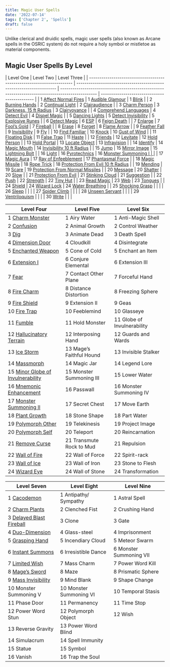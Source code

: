 ```yaml
---
title: Magic User Spells
date: '2022-07-14'
tags: ['Chapter 2', 'Spells']
draft: false
---
```


Unlike clerical and druidic spells, magic user spells (also known as Arcane spells in the OSRIC system) do not require a holy symbol or mistletoe as material components.

## Magic User Spells By Level

| Level One                                                              | Level Two                                                            | Level Three                                                                                      |
| ---------------------------------------------------------------------- | -------------------------------------------------------------------- | ------------------------------------------------------------------------------------------------ | --------------------------------------------- |
| 1 [Affect Normal Fires](/srd/spells/magic-user/affect-normal-fires)    | 1 [Audible Glamour](/srd/spells/magic-user/audible-glamour)          | 1 [Blink](/srd/spells/magic-user/blink)                                                          |
| 2 [Burning Hands](/srd/spells/magic-user/burning-hands)                | 2 [Continual Light](/srd/spells/magic-user/continual-light)          | 2 [Clairaudience](/srd/spells/magic-user/clairaudience)                                          |
| 3 [Charm Person](/srd/spells/magic-user/charm-person)                  | 3 [Darkness, 15 ft Radius](/srd/spells/magic-user/darkness)          | 3 [Clairvoyance](/srd/spells/magic-user/clairvoyance)                                            |
| 4 [Comprehend Languages](/srd/spells/magic-user/comprehend-languages)  | 4 [Detect Evil](/srd/spells/magic-user/detect-evil)                  | 4 [Dispel Magic](/srd/spells/magic-user/dispel-magic)                                            |
| 5 [Dancing Lights](/srd/spells/magic-user/dancing-lights)              | 5 [Detect Invisibility](/srd/spells/magic-user/detect-invisibility)  | 5 [Explosive Runes](/srd/spells/magic-user/explosive-runes)                                      |
| 6 [Detect Magic](/srd/spells/magic-user/detect-magic)                  | 6 [ESP](/srd/spells/magic-user/esp)                                  | 6 [Feign Death](/srd/spells/magic-user/feign-death)                                              |
| 7 [Enlarge](/srd/spells/magic-user/enlarge)                            | 7 [Fool’s Gold](/srd/spells/magic-user/fools-gold)                   | 7 [Fireball](/srd/spells/magic-user/fireball)                                                    |
| 8 [Erase](/srd/spells/magic-user/erase)                                | 8 [Forget](/srd/spells/magic-user/forget)                            | 8 [Flame Arrow](/srd/spells/magic-user/flame-arrow)                                              |
| 9 [Feather Fall](/srd/spells/magic-user/feather-fall)                  | 9 [Invisibility](/srd/spells/magic-user/invisibility)                | 9 [Fly](/srd/spells/magic-user/fly)                                                              |
| 10 [Find Familiar](/srd/spells/magic-user/find-familiar)               | 10 [Knock](/srd/spells/magic-user/knock)                             | 10 [Gust of Wind](/srd/spells/magic-user/gust-of-wind)                                           |
| 11 [Floating Disk](/srd/spells/magic-user/floating-disk)               | 11 [False Trap](/srd/spells/magic-user/false-trap)                   | 11 [Haste](/srd/spells/magic-user/haste)                                                         |
| 12 [Friends](/srd/spells/magic-user/friends)                           | 12 [Levitate](/srd/spells/magic-user/levitate)                       | 12 [Hold Person](/srd/spells/magic-user/hold-person)                                             |
| 13 [Hold Portal](/srd/spells/magic-user/hold-portal)                   | 13 [Locate Object](/srd/spells/magic-user/locate-object)             | 13 [Infravision](/srd/spells/magic-user/infravision)                                             |
| 14 [Identify](/srd/spells/magic-user/identify)                         | 14 [Magic Mouth](/srd/spells/magic-user/magic-mouth)                 | 14 [Invisibility 10 ft Radius](/srd/spells/magic-user/invisibility-10-ft-radius)                 |
| 15 [Jump](/srd/spells/magic-user/jump)                                 | 15 [Mirror Image](/srd/spells/magic-user/mirror-image)               | 15 [Lightning Bolt](/srd/spells/magic-user/lightning-bolt)                                       |
| 16 [Light](/srd/spells/magic-user/light)                               | 16 [Pyrotechnics](/srd/spells/magic-user/pyrotechnics)               | 16 [Monster Summoning I                                                                          | ](/srd/spells/magic-user/monster-summoning-i) |
| 17 [Magic Aura](/srd/spells/magic-user/magic-aura)                     | 17 [Ray of Enfeeblement](/srd/spells/magic-user/ray-of-enfeeblement) | 17 [Phantasmal Force](/srd/spells/magic-user/phantasmal-force)                                   |
| 18 [Magic Missile](/srd/spells/magic-user/magic-missile)               | 18 [Rope Trick](/srd/spells/magic-user/rope-trick)                   | 18 [Protection From Evil 10 ft Radius](/srd/spells/magic-user/protection-from-evil-10-ft-radius) |
| 19 [Mending](/srd/spells/magic-user/mending)                           | 19 [Scare](/srd/spells/magic-user/scare)                             | 19 [Protection From Normal Missiles](/srd/spells/magic-user/protection-from-normal-missiles)     |
| 20 [Message](/srd/spells/magic-user/message)                           | 20 [Shatter](/srd/spells/magic-user/shatter)                         | 20 [Slow](/srd/spells/magic-user/slow)                                                           |
| 21 [Protection From Evil](/srd/spells/magic-user/protection-from-evil) | 21 [Stinking Cloud](/srd/spells/magic-user/stinking-cloud)           | 21 [Suggestion](/srd/spells/magic-user/suggestion)                                               |
| 22 [Push](/srd/spells/magic-user/push)                                 | 22 [Strength](/srd/spells/magic-user/strength)                       | 22 [Tiny Hut](/srd/spells/magic-user/tiny-hut)                                                   |
| 23 [Read Magic](/srd/spells/magic-user/read-magic)                     | 23 [Web](/srd/spells/magic-user/web)                                 | 23 [Tongues](/srd/spells/magic-user/tongues)                                                     |
| 24 [Shield](/srd/spells/magic-user/shield)                             | 24 [Wizard Lock](/srd/spells/magic-user/wizard-lock)                 | 24 [Water Breathing](/srd/spells/magic-user/water-breathing)                                     |
| 25 [Shocking Grasp](/srd/spells/magic-user/shocking-grasp)             |                                                                      |                                                                                                  |
| 26 [Sleep](/srd/spells/magic-user/sleep)                               |                                                                      |                                                                                                  |
| 27 [Spider Climb](/srd/spells/magic-user/spider-climb)                 |                                                                      |                                                                                                  |
| 28 [Unseen Servant](/srd/spells/magic-user/unseen-servant)             |                                                                      |                                                                                                  |
| 29 [Ventriloquism](/srd/spells/magic-user/ventriloquism)               |                                                                      |                                                                                                  |
| 30 [Write](/srd/spells/magic-user/write)                               |                                                                      |                                                                                                  |

| Level Four                                                                                 | Level Five               | Level Six                   |
| ------------------------------------------------------------------------------------------ | ------------------------ | --------------------------- |
| 1 [Charm Monster](/srd/spells/magic-user/charm-monster)                                    | 1 Airy Water             | 1 Anti-Magic Shell          |
| 2 [Confusion](/srd/spells/magic-user/confusion)                                            | 2 Animal Growth          | 2 Control Weather           |
| 3 [Dig](/srd/spells/magic-user/dig)                                                        | 3 Animate Dead           | 3 Death Spell               |
| 4 [Dimension Door](/srd/spells/magic-user/dimension-door)                                  | 4 Cloudkill              | 4 Disintegrate              |
| 5 [Enchanted Weapon](/srd/spells/magic-user/enchanted-weapon)                              | 5 Cone of Cold           | 5 Enchant an Item           |
| 6 [Extension I](/srd/spells/magic-user/extension-i)                                        | 6 Conjure Elemental      | 6 Extension III             |
| 7 [Fear](/srd/spells/magic-user/fear)                                                      | 7 Contact Other Plane    | 7 Forceful Hand             |
| 8 [Fire Charm](/srd/spells/magic-user/fire-charm)                                          | 8 Distance Distortion    | 8 Freezing Sphere           |
| 9 [Fire Shield](/srd/spells/magic-user/fire-shield)                                        | 9 Extension II           | 9 Geas                      |
| 10 [Fire Trap](/srd/spells/magic-user/fire-trap)                                           | 10 Feeblemind            | 10 Glasseye                 |
| 11 [Fumble](/srd/spells/magic-user/fumble)                                                 | 11 Hold Monster          | 11 Globe of Invulnerability |
| 12 [Hallucinatory Terrain](/srd/spells/magic-user/hallucinatory-terrain)                   | 12 Interposing Hand      | 12 Guards and Wards         |
| 13 [Ice Storm](/srd/spells/magic-user/ice-storm)                                           | 13 Mage’s Faithful Hound | 13 Invisible Stalker        |
| 14 [Massmorph](/srd/spells/magic-user/massmorph)                                           | 14 Magic Jar             | 14 Legend Lore              |
| 15 [Minor Globe of Invulnerability](/srd/spells/magic-user/minor-globe-of-invulnerability) | 15 Monster Summoning III | 15 Lower Water              |
| 16 [Mnemonic Enhancement](/srd/spells/magic-user/mnemonic-enchantment)                     | 16 Passwall              | 16 Monster Summoning IV     |
| 17 [Monster Summoning II](/srd/spells/magic-user/monster-summoning-ii)                     | 17 Secret Chest          | 17 Move Earth               |
| 18 [Plant Growth](/srd/spells/magic-user/plant-growth)                                     | 18 Stone Shape           | 18 Part Water               |
| 19 [Polymorph Other](/srd/spells/magic-user/polymorph-other)                               | 19 Telekinesis           | 19 Project Image            |
| 20 [Polymorph Self](/srd/spells/magic-user/polymorph-self)                                 | 20 Teleport              | 20 Reincarnation            |
| 21 [Remove Curse](/srd/spells/magic-user/remove-curse)                                     | 21 Transmute Rock to Mud | 21 Repulsion                |
| 22 [Wall of Fire](/srd/spells/magic-user/)                                                 | 22 Wall of Force         | 22 Spirit-rack              |
| 23 [Wall of Ice](/srd/spells/magic-user/)                                                  | 23 Wall of Iron          | 23 Stone to Flesh           |
| 24 [Wizard Eye](/srd/spells/magic-user/)                                                   | 24 Wall of Stone         | 24 Transformation           |

| Level Seven                                                               | Level Eight             | Level Nine              |
| ------------------------------------------------------------------------- | ----------------------- | ----------------------- |
| 1 [Cacodemon](/srd/spells/magic-user/cacodemon)                           | 1 Antipathy/ Sympathy   | 1 Astral Spell          |
| 2 [Charm Plants](/srd/spells/magic-user/charm-plants)                     | 2 Clenched Fist         | 2 Crushing Hand         |
| 3 [Delayed Blast Fireball](/srd/spells/magic-user/delayed-blast-fireball) | 3 Clone                 | 3 Gate                  |
| 4 [Duo-Dimension](/srd/spells/magic-user/duo-dimension)                   | 4 Glass-steel           | 4 Imprisonment          |
| 5 [Grasping Hand](/srd/spells/magic-user/grasping-hand)                   | 5 Incendiary Cloud      | 5 Meteor Swarm          |
| 6 [Instant Summons](/srd/spells/magic-user/instant-summon)                | 6 Irresistible Dance    | 6 Monster Summoning VII |
| 7 [Limited Wish](/srd/spells/magic-user/limited-wish)                     | 7 Mass Charm            | 7 Power Word Kill       |
| 8 [Mage’s Sword](/srd/spells/magic-user/mages-sword)                      | 8 Maze                  | 8 Prismatic Sphere      |
| 9 [Mass Invisibility](/srd/spells/magic-user/mass-invisibility)           | 9 Mind Blank            | 9 Shape Change          |
| 10 Monster Summoning V                                                    | 10 Monster Summoning VI | 10 Temporal Stasis      |
| 11 Phase Door                                                             | 11 Permanency           | 11 Time Stop            |
| 12 Power Word Stun                                                        | 12 Polymorph Object     | 12 Wish                 |
| 13 Reverse Gravity                                                        | 13 Power Word Blind     |                         |
| 14 Simulacrum                                                             | 14 Spell Immunity       |                         |
| 15 Statue                                                                 | 15 Symbol               |                         |
| 16 Vanish                                                                 | 16 Trap the Soul        |                         |
